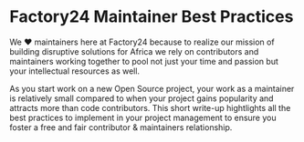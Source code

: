 # Factory24 Maintainer Best Practices

We ❤️ maintainers here at Factory24 because to realize our mission of building disruptive solutions for Africa we rely on 
contributors and maintainers working together to pool not just your time and passion but your intellectual resources as well. 

As you start work on a new Open Source project, your work as a maintainer is relatively small compared to when your project gains popularity and attracts more than code contributors. This short write-up hightlights all the best practices to implement in your project management to ensure you foster a free and fair contributor & maintainers relationship. 



